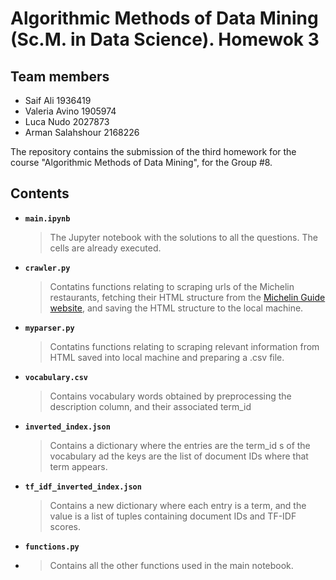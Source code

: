 # Algorithmic Methods of Data Mining (Sc.M. in Data Science). Homewok 3

## Team members
* Saif Ali 1936419
* Valeria Avino 1905974
* Luca Nudo 2027873
* Arman Salahshour 2168226

The repository contains the submission of the third homework for the course "Algorithmic Methods of Data Mining", for the Group #8.
## Contents
* __`main.ipynb`__
    > The Jupyter notebook with the solutions to all the questions. The cells are already executed.
* __`crawler.py`__
    > Contatins functions relating to scraping urls of the Michelin restaurants, fetching their HTML structure from the [Michelin Guide website](https://guide.michelin.com/en/it/restaurants/), and saving the HTML structure to the local machine.
* __`myparser.py`__
  > Contatins functions relating to scraping relevant information from HTML saved into local machine and preparing a .csv file.
* __`vocabulary.csv`__
  > Contains vocabulary words obtained by preprocessing the description column, and their associated term_id
* __`inverted_index.json`__
  > Contains a dictionary where the entries are the term_id s of the vocabulary ad the keys are the list of document IDs where that term appears.
* __`tf_idf_inverted_index.json`__
  > Contains a new dictionary where each entry is a term, and the value is a list of tuples containing document IDs and TF-IDF scores.
* __`functions.py`__
* > Contains all the other functions used in the main notebook.

